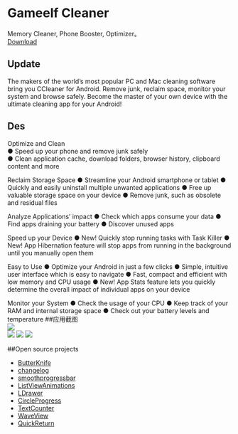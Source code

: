 # Gameelf Cleaner
Memory Cleaner, Phone Booster, Optimizer。 <br> 
[Download](https://github.com/ChouEdward/GameElf-Cleaner/raw/master/gameelf%20cleaner.apk)  
## Update
The makers of the world’s most popular PC and Mac cleaning software bring you CCleaner for Android.
Remove junk, reclaim space, monitor your system and browse safely. Become the master of your own device with the ultimate cleaning app for your Android!

## Des
Optimize and Clean<br>
● Speed up your phone and remove junk safely<br>
● Clean application cache, download folders, browser history, clipboard content and more<br>


Reclaim Storage Space
● Streamline your Android smartphone or tablet
● Quickly and easily uninstall multiple unwanted applications
● Free up valuable storage space on your device
● Remove junk, such as obsolete and residual files

Analyze Applications’ impact
● Check which apps consume your data
● Find apps draining your battery
● Discover unused apps

Speed up your Device
● New! Quickly stop running tasks with Task Killer
● New! App Hibernation feature will stop apps from running in the background until you manually open them

Easy to Use
● Optimize your Android in just a few clicks
● Simple, intuitive user interface which is easy to navigate
● Fast, compact and efficient with low memory and CPU usage
● New! App Stats feature lets you quickly determine the overall impact of individual apps on your device


Monitor your System
● Check the usage of your CPU
● Keep track of your RAM and internal storage space
● Check out your battery levels and temperature
##应用截图
<br>
![](https://github.com/joyoyao/superCleanMaster/blob/master/screenshot/home.jpg)  
![](https://github.com/joyoyao/superCleanMaster/blob/master/screenshot/1.jpg) 
![](https://github.com/joyoyao/superCleanMaster/blob/master/screenshot/2.jpg) 
![](https://github.com/joyoyao/superCleanMaster/blob/master/screenshot/3.jpg) 

##Open source projects
* [ButterKnife](http://jakewharton.github.io/butterknife/)  
* [changelog](https://github.com/gabrielemariotti/changeloglib)  
* [smoothprogressbar](https://github.com/castorflex/SmoothProgressBar)  
* [ListViewAnimations](https://github.com/nhaarman/ListViewAnimations)  
* [LDrawer](https://github.com/ikimuhendis/LDrawer)  
* [CircleProgress](https://github.com/lzyzsd/CircleProgress)  
* [TextCounter](https://github.com/premnirmal/TextCounter)  
* [WaveView](https://github.com/john990/WaveView) 
* [QuickReturn](https://github.com/lawloretienne/QuickReturn) 
